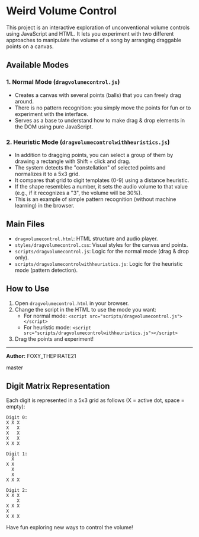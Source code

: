 # Weird Volume Control

This project is an interactive exploration of unconventional volume controls using JavaScript and HTML. It lets you experiment with two different approaches to manipulate the volume of a song by arranging draggable points on a canvas.

## Available Modes

### 1. Normal Mode (`dragvolumecontrol.js`)
- Creates a canvas with several points (balls) that you can freely drag around.
- There is no pattern recognition: you simply move the points for fun or to experiment with the interface.
- Serves as a base to understand how to make drag & drop elements in the DOM using pure JavaScript.

### 2. Heuristic Mode (`dragvolumecontrolwithheuristics.js`)
- In addition to dragging points, you can select a group of them by drawing a rectangle with Shift + click and drag.
- The system detects the "constellation" of selected points and normalizes it to a 5x3 grid.
- It compares that grid to digit templates (0-9) using a distance heuristic.
- If the shape resembles a number, it sets the audio volume to that value (e.g., if it recognizes a "3", the volume will be 30%).
- This is an example of simple pattern recognition (without machine learning) in the browser.

## Main Files
- `dragvolumecontrol.html`: HTML structure and audio player.
- `styles/dragvolumecontrol.css`: Visual styles for the canvas and points.
- `scripts/dragvolumecontrol.js`: Logic for the normal mode (drag & drop only).
- `scripts/dragvolumecontrolwithheuristics.js`: Logic for the heuristic mode (pattern detection).

## How to Use
1. Open `dragvolumecontrol.html` in your browser.
2. Change the script in the HTML to use the mode you want:
   - For normal mode: `<script src="scripts/dragvolumecontrol.js"></script>`
   - For heuristic mode: `<script src="scripts/dragvolumecontrolwithheuristics.js"></script>`
3. Drag the points and experiment!

---

**Author:** FOXY_THEPIRATE21

master

## Digit Matrix Representation

Each digit is represented in a 5x3 grid as follows (X = active dot, space = empty):
```
Digit 0:
X X X
X   X
X   X
X   X
X X X

Digit 1:
  X
X X
  X
  X
X X X

Digit 2:
X X X
    X
X X X
X  
X X X
```

Have fun exploring new ways to control the volume!

